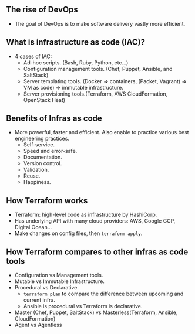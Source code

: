 ## The rise of DevOps
- The goal of DevOps is to make software delivery vastly more efficient.
## What is infrastructure as code (IAC)?
- 4 cases of IAC:
    - Ad-hoc scripts. (Bash, Ruby, Python, etc...)
    - Configuration management tools. (Chef, Puppet, Ansible, and SaltStack)
    - Server templating tools. (Docker => containers, (Packet, Vagrant) => VM as code)
    => immutable infrastructure.
    - Server provisioning tools.(Terraform, AWS CloudFormation, OpenStack Heat)
## Benefits of Infras as code
- More powerful, faster and efficient. Also enable to practice various
best engineering practices.
    - Self-service.
    - Speed and error-safe.
    - Documentation.
    - Version control.
    - Validation.
    - Reuse.
    - Happiness.
## How Terraform works
- Terraform: high-level code as infrastructure by HashiCorp.
- Has underlying API with many cloud providers: AWS, Google GCP, Digital Ocean...
- Make changes on config files, then `terraform apply`.
## How Terraform compares to other infras as code tools
- Configuration vs Management tools.
- Mutable vs Immutable Infrastructure.
- Procedural vs Declarative.
    - `terraform plan` to compare the difference between upcoming
    and current infra.
    - Ansible is procedural vs Terraform is declarative.
- Master (Chef, Puppet, SaltStack) vs Masterless(Terraform, Ansible, CloudFormation)
- Agent vs Agentless